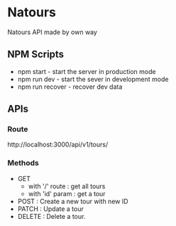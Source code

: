 # Natours

Natours API made by own way

## NPM Scripts

- npm start - start the server in production mode
- npm run dev - start the sever in development mode
- npm run recover - recover dev data

## APIs

### Route

http://localhost:3000/api/v1/tours/

### Methods

- GET
  - with '/' route : get all tours
  - with 'id' param : get a tour
- POST : Create a new tour with new ID
- PATCH : Update a tour
- DELETE : Delete a tour.
